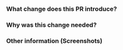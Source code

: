 <!--
Thank you for sending the PR! 
Please fill the applicable details below
Happy contributing!
-->

### What change does this PR introduce? 

<!-- Explain here the changes your PR introduces and text to help us understand the context of this change. --> 

### Why was this change needed?

<!-- If your PR fixes an open issue, use `Closes #999` to link your PR with the issue. #999 stands for the issue number you are fixing, Example: Closes #31 -->

### Other information (Screenshots)

<!-- Add notes or any other information here -->
<!-- Also add all the screenshots which support your changes -->
